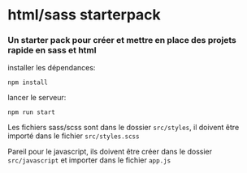 # html/sass starterpack

### Un starter pack pour créer et mettre en place des projets rapide en sass et html

installer les dépendances: 
```
npm install
```
lancer le serveur:
```
npm run start
```

Les fichiers sass/scss sont dans le dossier `src/styles`, il doivent être importé dans le fichier `src/styles.scss`

Pareil pour le javascript, ils doivent être créer dans le dossier `src/javascript` et importer dans le fichier `app.js`

